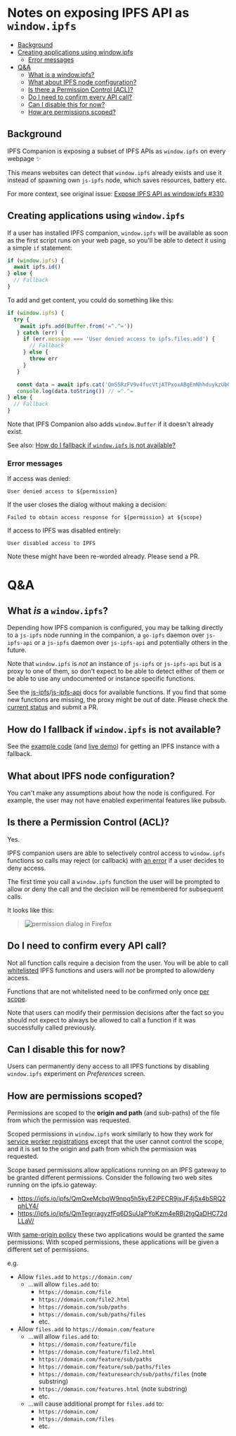 # Notes on exposing IPFS API as `window.ipfs`

- [Background](#background)
- [Creating applications using window.ipfs](#creating-applications-using-windowipfs)
    - [Error messages](#error-messages)
- [Q&A](#qa)
    - [What is a window.ipfs?](#what-is-a-windowipfs)
    - [What about IPFS node configuration?](#what-about-ipfs-node-configuration)
    - [Is there a Permission Control (ACL)?](#is-there-a-permission-control-acl)
    - [Do I need to confirm every API call?](#do-i-need-to-confirm-every-api-call)
    - [Can I disable this for now?](#can-i-disable-this-for-now)
    - [How are permissions scoped?](#how-are-permissions-scoped)

## Background

IPFS Companion is exposing a subset of IPFS APIs as `window.ipfs` on every webpage ✨

This means websites can detect that `window.ipfs` already exists and use it instead of spawning own `js-ipfs` node, which saves resources, battery etc.

For more context, see original issue: [Expose IPFS API as window.ipfs #330](https://github.com/ipfs-shipyard/ipfs-companion/issues/330)

## Creating applications using `window.ipfs`

If a user has installed IPFS companion, `window.ipfs` will be available as soon as the first script runs on your web page, so you'll be able to detect it using a simple `if` statement:

```js
if (window.ipfs) {  
  await ipfs.id()
} else {
  // Fallback
}
```

To add and get content, you could do something like this:

```js
if (window.ipfs) {  
  try {
    await ipfs.add(Buffer.from('=^.^='))
   } catch (err) {
     if (err.message === 'User denied access to ipfs.files.add') {
       // Fallback
     } else {
       throw err
     }
   }

   const data = await ipfs.cat('QmS5RzFV9v4fucVtjATPxoxABgEmNhhduykzUbQeGyyS3N')
   console.log(data.toString()) // =^.^=
} else {
  // Fallback
}
```

Note that IPFS Companion also adds `window.Buffer` if it doesn't already exist.

See also: [How do I fallback if `window.ipfs` is not available?](#how-do-i-fallback-if-windowipfs-is-not-available)

### Error messages

If access was denied:

```
User denied access to ${permission}
```

If the user closes the dialog without making a decision:

```
Failed to obtain access response for ${permission} at ${scope}
```

If access to IPFS was disabled entirely:

```
User disabled access to IPFS
```

Note these might have been re-worded already. Please send a PR.



# Q&A

## What _is_ a `window.ipfs`?

Depending how IPFS companion is configured, you may be talking directly to a `js-ipfs` node running in the companion, a `go-ipfs` daemon over `js-ipfs-api` or a `js-ipfs` daemon over `js-ipfs-api` and potentially others in the future.

Note that `window.ipfs` is _not_ an instance of `js-ipfs` or `js-ipfs-api` but is a proxy to one of them, so don't expect to be able to detect either of them or be able to use any undocumented or instance specific functions.

See the [js-ipfs](https://github.com/ipfs/js-ipfs#api)/[js-ipfs-api](https://github.com/ipfs/js-ipfs-api#api) docs for available functions. If you find that some new functions are missing, the proxy might be out of date. Please check the [current status](https://github.com/tableflip/ipfs-postmsg-proxy#current-status) and submit a PR.

## How do I fallback if `window.ipfs` is not available?

See the [example code](examples/window.ipfs-fallback.html) (and [live demo](https://ipfs-shipyard.github.io/ipfs-companion/docs/examples/window.ipfs-fallback.html)) for getting an IPFS instance with a fallback.

## What about IPFS node configuration?

You can't make any assumptions about how the node is configured. For example, the user may not have enabled experimental features like pubsub.

## Is there a Permission Control (ACL)?

Yes.

IPFS companion users are able to selectively control access to `window.ipfs` functions so calls may reject (or callback) with [an error](#error-messages) if a user decides to deny access.

The first time you call a `window.ipfs` function the user will be prompted to allow or deny the call and the decision will be remembered for subsequent calls.

It looks like this:

> ![permission dialog in Firefox](https://user-images.githubusercontent.com/152863/36159691-3cf44eea-10d7-11e8-81d1-988dfd70a2f7.png)


## Do I need to confirm every API call?

Not all function calls require a decision from the user. You will be able to call [whitelisted](../add-on/src/lib/ipfs-proxy/acl-whitelist.json) IPFS functions and users will _not_ be prompted to allow/deny access.

Functions that are not whitelisted need to be confirmed only once [per scope](#how-are-permissions-scoped).

Note that users can modify their permission decisions after the fact so you should not expect to always be allowed to call a function if it was successfully called previously.


## Can I disable this for now?

Users can permanently deny access to all IPFS functions by disabling `window.ipfs` experiment on _Preferences_ screen.

## How are permissions scoped?

Permissions are scoped to the **origin and path** (and sub-paths) of the file from which the permission was requested.

Scoped permissions in `window.ipfs` work similarly to how they work for [service worker registrations](https://developer.mozilla.org/en-US/docs/Web/API/ServiceWorkerContainer/register#Examples) except that the user cannot control the scope, and it is set to the origin and path from which the permission was requested.

Scope based permissions allow applications running on an IPFS gateway to be granted different permissions. Consider the following two web sites running on the ipfs.io gateway:

* https://ipfs.io/ipfs/QmQxeMcbqW9npq5h5kyE2iPECR9jxJF4j5x4bSRQ2phLY4/
* https://ipfs.io/ipfs/QmTegrragyzfFq6DSuUaPYoKzm4eRBj2tgQaDHC72dLLaV/

With [same-origin policy](https://developer.mozilla.org/en-US/docs/Web/Security/Same-origin_policy) these two applications would be granted the same permissions. With scoped permissions, these applications will be given a different set of permissions.

e.g.

* Allow `files.add` to `https://domain.com/`
    * ...will allow `files.add` to:
        * `https://domain.com/file`
        * `https://domain.com/file2.html`
        * `https://domain.com/sub/paths`
        * `https://domain.com/sub/paths/files`
        * etc.
* Allow `files.add` to `https://domain.com/feature`
    * ...will allow `files.add` to:
        * `https://domain.com/feature/file`
        * `https://domain.com/feature/file2.html`
        * `https://domain.com/feature/sub/paths`
        * `https://domain.com/feature/sub/paths/files`
        * `https://domain.com/featuresearch/sub/paths/files` (note substring)
        * `https://domain.com/features.html` (note substring)
        * etc.
    * ...will cause additional prompt for `files.add` to:
        * `https://domain.com/`
        * `https://domain.com/files`
        * etc.
